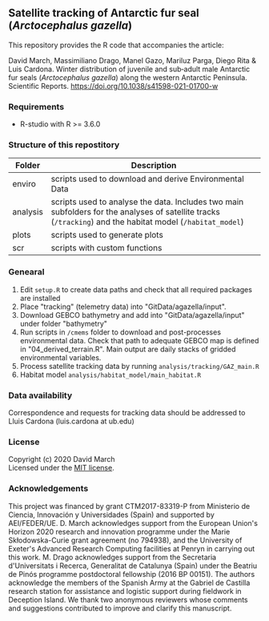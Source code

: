 ## Satellite tracking of Antarctic fur seal (*Arctocephalus gazella*)

This repository provides the R code that accompanies the article:

David March, Massimiliano Drago, Manel Gazo, Mariluz Parga, Diego Rita & Luis Cardona. Winter distribution of juvenile and sub‑adult male Antarctic fur seals (*Arctocephalus gazella*) along the western Antarctic Peninsula. Scientific Reports. https://doi.org/10.1038/s41598-021-01700-w


### Requirements
* R-studio with R >= 3.6.0


### Structure of this repostitory

Folder          |  Description    
--------------- | -------------------
enviro          | scripts used to download and derive Environmental Data
analysis        | scripts used to analyse the data. Includes two main subfolders for the analyses of satellite tracks (`/tracking`) and the habitat model (`/habitat_model`)
plots           | scripts used to generate plots
scr             | scripts with custom functions


### Genearal

1. Edit `setup.R` to create data paths and check that all required packages are installed
2. Place "tracking" (telemetry data) into "GitData/agazella/input".
3. Download GEBCO bathymetry and add into "GitData/agazella/input" under folder "bathymetry"
4. Run scripts in `/cmems` folder to download and post-processes environmental data. Check that path to adequate GEBCO map is defined in "04_derived_terrain.R". Main output are daily stacks of gridded environmental variables.
5. Process satellite tracking data by running `analysis/tracking/GAZ_main.R`
6. Habitat model `analysis/habitat_model/main_habitat.R`


### Data availability
Correspondence and requests for tracking data should be addressed to Lluis Cardona (luis.cardona at ub.edu)


### License
Copyright (c) 2020 David March  
Licensed under the [MIT license](https://github.com/dmarch/agazella/blob/master/LICENSE).


### Acknowledgements
This project was financed by grant CTM2017-83319-P from Ministerio de Ciencia, Innovación y Universidades (Spain) and supported by AEI/FEDER/UE. D. March acknowledges support from the European Union's Horizon 2020 research and innovation programme under the Marie Skłodowska-Curie grant agreement (no 794938), and the University of Exeter's Advanced Research Computing facilities at Penryn in carrying out this work. M. Drago acknowledges support from the Secretaria d'Universitats i Recerca, Generalitat de Catalunya (Spain) under the Beatriu de Pinós programme postdoctoral fellowship (2016 BP 00151). The authors acknowledge the members of the Spanish Army at the Gabriel de Castilla research station for assistance and logistic support during fieldwork in Deception Island. We thank two anonymous reviewers whose comments and suggestions contributed to improve and clarify this manuscript.